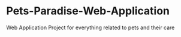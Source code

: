 # Pets-Paradise-Web-Application
Web Application Project for everything related to pets and their care 
